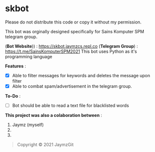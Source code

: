 # skbot
Please do not distribute this code or copy it without my permission.

This bot was orginally designed specifically for Sains Komputer SPM telegram group.

(**Bot Website**)) : https://skbot.jaymzcs.repl.co
(**Telegram Group**) : https://t.me/SainsKomputerSPM2021
This bot uses Python as it's programming language

**Features** :
- [x] Able to filter messages for keywords and deletes the message upon filter 
- [x] Able to combat spam/advertisement in the telegram group.

**To-Do** :
- [ ] Bot should be able to read a text file for blacklisted words

**This project was also a colaboration between** :
1. Jaymz (myself)
2. 
3. 

> Copyright © 2021 JaymzGit

